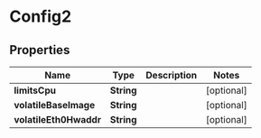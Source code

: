 

# Config2

## Properties

Name | Type | Description | Notes
------------ | ------------- | ------------- | -------------
**limitsCpu** | **String** |  |  [optional]
**volatileBaseImage** | **String** |  |  [optional]
**volatileEth0Hwaddr** | **String** |  |  [optional]



